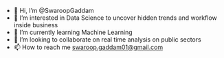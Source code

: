 - 👋 Hi, I’m @SwaroopGaddam
- 👀 I’m interested in Data Science to uncover hidden trends and workflow inside business
- 🌱 I’m currently learning Machine Learning
- 💞️ I’m looking to collaborate on real time analysis on public sectors
- 📫 How to reach me swaroop.gaddam01@gmail.com

<!---
SwaroopGaddam/SwaroopGaddam is a ✨ special ✨ repository because its `README.md` (this file) appears on your GitHub profile.
You can click the Preview link to take a look at your changes.
--->
